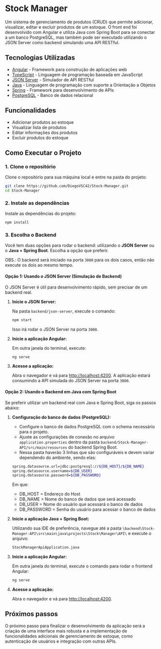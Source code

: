 # Stock Manager

Um sistema de gerenciamento de produtos (CRUD) que permite adicionar, visualizar, editar e excluir produtos de um estoque.
O front end foi desenvolvido com Angular e utiliza Java com Spring Boot para se conectar a um banco PostgreSQL, mas também pode ser executado utilizando o JSON Server como backend simulando uma API RESTful.

## Tecnologias Utilizadas

-   [Angular](https://angular.io/) - Framework para construção de aplicações web
-   [TypeScript](https://www.typescriptlang.org/) - Linguagem de programação baseada em JavaScript
-   [JSON Server](https://github.com/typicode/json-server) - Simulador de API RESTful
-   [Java](https://docs.oracle.com/en/java/javase/17/) - Linguagem de programação com suporte a Orientação a Objetos
-   [Spring](https://spring.io/) - Framework para desenvolvimento de APIs
-   [PostgreSQL](https://www.postgresql.org/) - Banco de dados relacional

## Funcionalidades

-   Adicionar produtos ao estoque
-   Visualizar lista de produtos
-   Editar informações dos produtos
-   Excluir produtos do estoque

## Como Executar o Projeto

### 1. **Clone o repositório**

Clone o repositório para sua máquina local e entre na pasta do projeto:

```bash
git clone https://github.com/DiegoVSC42/Stock-Manager.git
cd Stock-Manager
```

### 2. **Instale as dependências**

Instale as dependências do projeto:

```bash
npm install
```

### 3. **Escolha o Backend**

Você tem duas opções para rodar o backend: utilizando o **JSON Server** ou o **Java + Spring Boot**. Escolha a opção que preferir.

OBS.: O backend será iniciado na porta `3000` para os dois casos, então não execute os dois ao mesmo tempo.

#### **Opção 1: Usando o JSON Server (Simulação de Backend)**

O JSON Server é útil para desenvolvimento rápido, sem precisar de um backend real.

1. **Inicie o JSON Server:**

    Na pasta `backend/json-server`, execute o comando:

    ```bash
    npm start
    ```

    Isso irá rodar o JSON Server na porta `3000`.

2. **Inicie a aplicação Angular:**

    Em outra janela do terminal, execute:

    ```bash
    ng serve
    ```

3. **Acesse a aplicação:**

    Abra o navegador e vá para [http://localhost:4200](http://localhost:4200). A aplicação estará consumindo a API simulada do JSON Server na porta `3000`.

#### **Opção 2: Usando o Backend em Java com Spring Boot**

Se preferir utilizar um backend real com Java e Spring Boot, siga os passos abaixo:

1. **Configuração do banco de dados (PostgreSQL):**

    - Configure o banco de dados PostgreSQL com o schema necessário para o projeto.
    - Ajuste as configurações de conexão no arquivo `application.properties` dentro da pasta `backend/Stock-Manager-API/src/main/resources` do backend Spring Boot.
    - Nessa pasta haverão 3 linhas que são configuráveis e devem variar dependendo do ambiente, sendo elas:

    ```bash
    spring.datasource.url=jdbc:postgresql://${DB_HOST}/${DB_NAME}
    spring.datasource.username=${DB_USER}
    spring.datasource.password=${DB_PASSWORD}
    ```

    Em que:

    - DB_HOST = Endereço do Host
    - DB_NAME = Nome do banco de dados que será acessado
    - DB_USER = Nome do usuário que acessará o banco de dados
    - DB_PASSWORD = Senha do usuário para acessar o banco de dados

2. **Inicie a aplicação Java + Spring Boot:**

    Utilizando sua IDE de preferência, navegue até a pasta `\backend\Stock-Manager-API\src\main\java\projects\Stock\Manager\API\` e execute o arquivo:

    ```bash
    StockManagerApiApplication.java
    ```

3. **Inicie a aplicação Angular:**

    Em outra janela do terminal, execute o comando para rodar o frontend Angular:

    ```bash
    ng serve
    ```

4. **Acesse a aplicação:**

    Abra o navegador e vá para [http://localhost:4200](http://localhost:4200).

## Próximos passos

O próximo passo para finalizar o desenvolvimento da aplicação será a criação de uma interface mais robusta e a implementação de funcionalidades adicionais de gerenciamento de estoque, como autenticação de usuários e integração com outras APIs.
